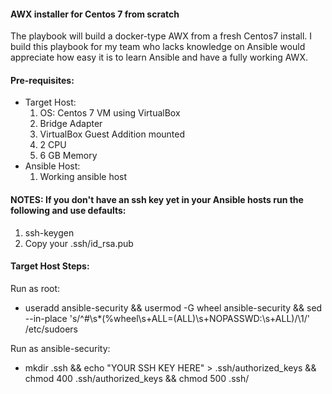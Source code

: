 #### AWX installer for Centos 7 from scratch

The playbook will build a docker-type AWX from a fresh Centos7 install. I build this playbook for my team who lacks knowledge on Ansible would appreciate how easy it is to learn Ansible and have a fully working AWX.

#### Pre-requisites:
  * Target Host:
      1. OS: Centos 7 VM using VirtualBox
      2. Bridge Adapter
      3. VirtualBox Guest Addition mounted
      4. 2 CPU
      5. 6 GB Memory
  * Ansible Host:
      1. Working ansible host

#### NOTES: If you don't have an ssh key yet in your Ansible hosts run the following and use defaults:
  1. ssh-keygen
  2. Copy your .ssh/id_rsa.pub
  

#### Target Host Steps:
Run as root:
-  useradd ansible-security && usermod -G wheel ansible-security && sed --in-place 's/^#\s*\(%wheel\s\+ALL=(ALL)\s\+NOPASSWD:\s\+ALL\)/\1/' /etc/sudoers

Run as ansible-security:
-  mkdir .ssh && echo "YOUR SSH KEY HERE" > .ssh/authorized_keys && chmod 400 .ssh/authorized_keys && chmod 500 .ssh/


 
 

